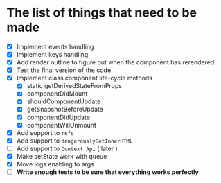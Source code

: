 # The list of things that need to be made

- [X] Implement events handling
- [X] Implement keys handling
- [X] Add render outline to figure out when the component has rerendered
- [X] Test the final version of the code
- [X] Implement class component life-cycle methods
  - [X] static getDerivedStateFromProps 
  - [X] componentDidMount
  - [X] shouldComponentUpdate
  - [X] getSnapshotBeforeUpdate
  - [X] componentDidUpdate
  - [X] componentWillUnmount
- [X] Add support to `refs`
- [X] Add support to `dangerouslySetInnerHTML`
- [ ] Add support to `Context Api` ( later )
- [X] Make setState work with queue
- [X] Move logs enabling to args
- [ ] **Write enough tests to be sure that everything works perfectly**